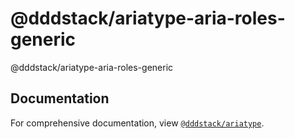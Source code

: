 # @dddstack/ariatype-aria-roles-generic

@dddstack/ariatype-aria-roles-generic

## Documentation

For comprehensive documentation, view [`@dddstack/ariatype`](https://github.com/dddstack/ariatype).
